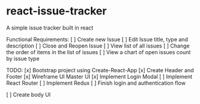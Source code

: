 # react-issue-tracker
A simple issue tracker built in react

Functional Requirements:
[ ] Create new Issue
[ ] Edit Issue title, type and description
[ ] Close and Reopen Issue
[ ] View list of all issues
[ ] Change the order of items in the list of issues
[ ] View a chart of open issues count by issue type

TODO:
[x] Bootstrap project using Create-React-App
[x] Create Header and Footer
[x] Wireframe UI Master UI
[x] Implement Login Modal
[ ] Implement React Router
[ ] Implement Redux
[ ] Finish login and authentication flow

[ ] Create body UI
